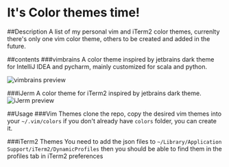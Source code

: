 # It's Color themes time!

##Description
A list of my personal vim and iTerm2 color themes, currenlty there's only one vim color theme, others to be created and added in the future.

##contents
###vimbrains
A color theme inspired by jetbrains dark theme for IntelliJ IDEA and pycharm, mainly customized for scala and python. 

![vimbrains preview](https://raw.githubusercontent.com/sherifkandeel/vim-colors/master/screenshots/vimbrains.png)

###iJerm
A color theme for iTerm2 inspired by jetbrains dark theme.
![iJerm preview](https://raw.githubusercontent.com/sherifkandeel/vim-colors/master/screenshots/iJerm.png)


##Usage
###Vim Themes
clone the repo, copy the desired vim themes into your `~/.vim/colors` if you don't already have `colors` folder, you can create it. 


###iTerm2 Themes
You need to add the json files to `~/Library/Application Support/iTerm2/DynamicProfiles` then you should be able to find
them in the profiles tab in iTerm2 preferences
